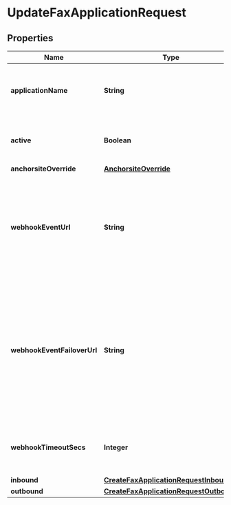 

# UpdateFaxApplicationRequest

## Properties

Name | Type | Description | Notes
------------ | ------------- | ------------- | -------------
**applicationName** | **String** | A user-assigned name to help manage the application. | 
**active** | **Boolean** | Specifies whether the connection can be used. |  [optional]
**anchorsiteOverride** | [**AnchorsiteOverride**](AnchorsiteOverride.md) |  |  [optional]
**webhookEventUrl** | **String** | The URL where webhooks related to this connection will be sent. Must include a scheme, such as &#39;https&#39;. | 
**webhookEventFailoverUrl** | **String** | The failover URL where webhooks related to this connection will be sent if sending to the primary URL fails. Must include a scheme, such as &#39;https&#39;. |  [optional]
**webhookTimeoutSecs** | **Integer** | Specifies how many seconds to wait before timing out a webhook. |  [optional]
**inbound** | [**CreateFaxApplicationRequestInbound**](CreateFaxApplicationRequestInbound.md) |  |  [optional]
**outbound** | [**CreateFaxApplicationRequestOutbound**](CreateFaxApplicationRequestOutbound.md) |  |  [optional]



